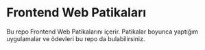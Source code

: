 # Frontend Web Patikaları
Bu repo Frontend Web Patikalarını içerir. Patikalar boyunca yaptığım uygulamalar ve ödevleri bu repo da bulabilirsiniz.
